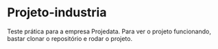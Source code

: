# Projeto-industria

Teste prática para a empresa Projedata.
Para ver o projeto funcionando, bastar clonar o repositório e rodar o projeto.
